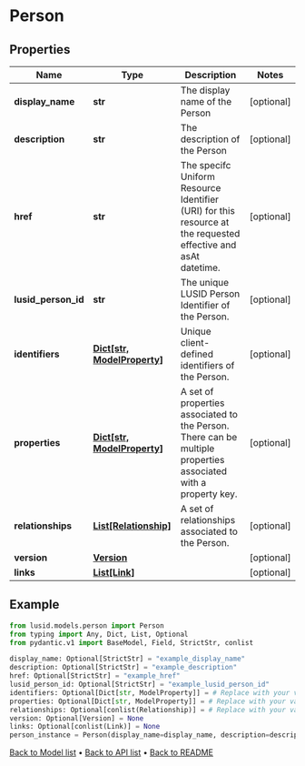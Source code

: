 # Person

## Properties
Name | Type | Description | Notes
------------ | ------------- | ------------- | -------------
**display_name** | **str** | The display name of the Person | [optional] 
**description** | **str** | The description of the Person | [optional] 
**href** | **str** | The specifc Uniform Resource Identifier (URI) for this resource at the requested effective and asAt datetime. | [optional] 
**lusid_person_id** | **str** | The unique LUSID Person Identifier of the Person. | [optional] 
**identifiers** | [**Dict[str, ModelProperty]**](ModelProperty.md) | Unique client-defined identifiers of the Person. | [optional] 
**properties** | [**Dict[str, ModelProperty]**](ModelProperty.md) | A set of properties associated to the Person. There can be multiple properties associated with a property key. | [optional] 
**relationships** | [**List[Relationship]**](Relationship.md) | A set of relationships associated to the Person. | [optional] 
**version** | [**Version**](Version.md) |  | [optional] 
**links** | [**List[Link]**](Link.md) |  | [optional] 
## Example

```python
from lusid.models.person import Person
from typing import Any, Dict, List, Optional
from pydantic.v1 import BaseModel, Field, StrictStr, conlist

display_name: Optional[StrictStr] = "example_display_name"
description: Optional[StrictStr] = "example_description"
href: Optional[StrictStr] = "example_href"
lusid_person_id: Optional[StrictStr] = "example_lusid_person_id"
identifiers: Optional[Dict[str, ModelProperty]] = # Replace with your value
properties: Optional[Dict[str, ModelProperty]] = # Replace with your value
relationships: Optional[conlist(Relationship)] = # Replace with your value
version: Optional[Version] = None
links: Optional[conlist(Link)] = None
person_instance = Person(display_name=display_name, description=description, href=href, lusid_person_id=lusid_person_id, identifiers=identifiers, properties=properties, relationships=relationships, version=version, links=links)

```

[Back to Model list](../README.md#documentation-for-models) &#8226; [Back to API list](../README.md#documentation-for-api-endpoints) &#8226; [Back to README](../README.md)

